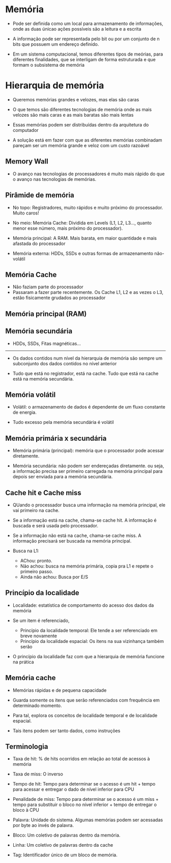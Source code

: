 # Memória

- Pode ser definida como um local para armazenamento de informações, onde as duas únicao ações possíveis são a leitura e a escrita

- A informação pode ser representada pelo bit ou por um conjunto de n bits que possuem um endereço definido.

- Em um sistema computacional, temos diferentes tipos de meórias, para diferentes finalidades, que se interligam de forma estruturada e que formam o subsistema de memória

# Hierarquia de memória

- Queremos memórias grandes e velozes, mas elas são caras

- O que temos são diferentes tecnologias de memória onde as mais velozes são mais caras e as mais baratas são mais lentas

- Essas memórias podem ser distribuídas dentro da arquitetura do computador

- A solução está em fazer com que as diferentes memórias combinadam pareçam ser um memória grande e veloz com um custo razoável

## Memory Wall

- O avanço nas tecnologias de processadores é muito mais rápido do que o avanço nas tecnologias de memórias.

## Pirâmide de memória

- No topo: Registradores, muito rápidos e muito próximo do processador. Muito caros!

- No meio: Memória Cache: Dividida em Levels (L1, L2, L3..., quanto menor esse número, mais próximo do processador).

- Memória principal: A RAM. Mais barata, em maior quantidade e mais afastada do processador

- Memória externa: HDDs, SSDs e outras formas de armazenamento não-volátil

## Memória Cache

- Não faziam parte do processador
- Passaram a fazer parte recentemente. Os Cache L1, L2 e as vezes o L3, estão fisicamente grudados ao processador

## Memória principal (RAM)

## Memória secundária

- HDDs, SSDs, Fitas magnéticas...

---

- Os dados contidos num nível da hierarquia de memória são sempre um subconjunto dos dados contidos no nível anterior

- Tudo que está no registrador, está na cache. Tudo que está na cache está na memória secundária.


## Memória volátil

- Volátil: o armazenamento de dados é dependente de um fluxo constante de energia.

- Tudo excesso pela memória secundária é volátil

## Memória primária x secundária

- Memória primária (principal): memória que o processador pode acessar diretamente.

- Memória secundária: não podem ser endereçadas diretamente. ou seja, a informação precisa ser primeiro carregada na memória principal para depois ser enviada para a memória secundária.

## Cache hit e Cache miss

- QUando o processador busca uma informação na memória principal, ele vai primeiro na cache.

- Se a informação está na cache, chama-se cache hit. A informação é buscada e será usada pelo processador.

- Se a informação não está na cache, chama-se cache miss. A informação precisará ser buscada na memória principal.

- Busca na L1:
    - AChou: pronto.
    - Não achou: busca na memória primária, copia pra L1 e repete o primeiro passo.
    - Ainda não achou: Busca por E/S

## Princípio da localidade

- Localidade: estatística de comportamento do acesso dos dados da memória

- Se um item é referenciado,
    - Princípio da localidade temporal: Ele tende a ser referenciado em breve novamente
    - Princípio da localidade espacial: Os itens na sua vizinhança também serão

- O princípio da localidade faz com que a hierarquia de memória funcione na prática

## Memória cache

- Memórias rápidas e de pequena capacidade

- Guarda somente os itens que serão referenciados com frequência em determinado momento.

- Para tal, explora os conceitos de localidade temporal e de localidade espacial.

- Tais itens podem ser tanto dados, como instruções

## Terminologia

- Taxa de hit: % de hits ocorridos em relação ao total de acessos à memória

- Taxa de miss: O inverso

- Tempo de hit: Tempo para determinar se o acesso é um hit + tempo para acessar e entregar o dado de nível inferior para CPU

- Penalidade de miss: Tempo para determinar se o acesso é um miss + tempo para substituir o bloco no nível inferior + tempo de entregar o bloco à CPU

- Palavra: Unidade do sistema. Algumas memórias podem ser acessadas por byte ao invés de palavra.

- Bloco: Um coletivo de palavras dentro da memória.

- Linha: Um coletivo de palavras dentro da cache

- Tag: Identificador único de um bloco de memória. 

